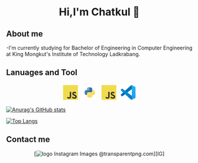 <h1 align= 'center'>
Hi,I'm Chatkul 🤣
</h1>

## About me
-I'm currently studying for Bachelor of Engineering in Computer Engineering at King Mongkut's Institute of Technology Ladkrabang.

## Lanuages and Tool
<p align="center">
<img src="https://raw.githubusercontent.com/github/explore/80688e429a7d4ef2fca1e82350fe8e3517d3494d/topics/javascript/javascript.png" alt="Javascript" height="40" style="vertical-align:top; margin:4px"> <!--Javascript-->
<img src="https://raw.githubusercontent.com/github/explore/80688e429a7d4ef2fca1e82350fe8e3517d3494d/topics/python/python.png" alt="Python" height="40" style="vertical-align:top; margin:4px">
<img src="https://raw.githubusercontent.com/github/explore/80688e429a7d4ef2fca1e82350fe8e3517d3494d/topics/javascript/javascript.png" alt="Javascript" height="40" style="vertical-align:top; margin:4px"> <!--Javascript-->
<img src="https://raw.githubusercontent.com/github/explore/80688e429a7d4ef2fca1e82350fe8e3517d3494d/topics/visual-studio-code/visual-studio-code.png" alt="VS Code" height="40" style="vertical-align:top; margin:4px">
</p>

[![Anurag's GitHub stats](https://github-readme-stats.vercel.app/api?username=MisterCellar&theme=tokyonight)](https://github.com/anuraghazra/github-readme-stats)

[![Top Langs](https://github-readme-stats.vercel.app/api/top-langs/?username=MisterCellar&theme=tokyonight&layout=compact)](https://github.com/anuraghazra/github-readme-stats)

## Contact me
<p align="center">
[<img src="https://upload.wikimedia.org/wikipedia/commons/thumb/e/e7/Instagram_logo_2016.svg/768px-Instagram_logo_2016.svg.png" alt="logo Instagram Images @transparentpng.com" width='50px'/>][IG]
</p>


<!--
**MisterCellar/MisterCellar** is a ✨ _special_ ✨ repository because its `README.md` (this file) appears on your GitHub profile.

Here are some ideas to get you started:

- 🔭 I’m currently working on ...
- 🌱 I’m currently learning ...
- 👯 I’m looking to collaborate on ...
- 🤔 I’m looking for help with ...
- 💬 Ask me about ...
- 📫 How to reach me: ...
- 😄 Pronouns: ...
- ⚡ Fun fact: ...
-->
[IG]: https://www.instagram.com/bchatkul/?hl=en
